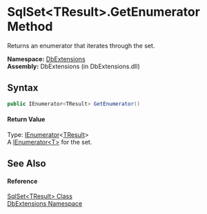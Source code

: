SqlSet&lt;TResult>.GetEnumerator Method
=======================================
Returns an enumerator that iterates through the set.

**Namespace:** [DbExtensions][1]  
**Assembly:** DbExtensions (in DbExtensions.dll)

Syntax
------

```csharp
public IEnumerator<TResult> GetEnumerator()
```

#### Return Value
Type: [IEnumerator][2]&lt;[TResult][3]>  
A [IEnumerator&lt;T>][2] for the set.

See Also
--------

#### Reference
[SqlSet&lt;TResult> Class][3]  
[DbExtensions Namespace][1]  

[1]: ../README.md
[2]: http://msdn.microsoft.com/en-us/library/78dfe2yb
[3]: README.md